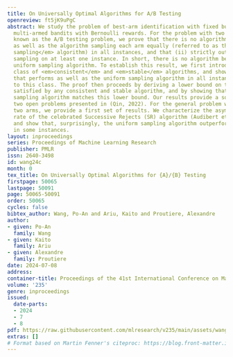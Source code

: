 ```yaml
---
title: On Universally Optimal Algorithms for A/B Testing
openreview: ft5jK9uPgC
abstract: We study the problem of best-arm identification with fixed budget in stochastic
  multi-armed bandits with Bernoulli rewards. For the problem with two arms, also
  known as the A/B testing problem, we prove that there is no algorithm that (i) performs
  as well as the algorithm sampling each arm equally (referred to as the <em>uniform
  sampling</em> algorithm) in all instances, and that (ii) strictly outperforms uniform
  sampling on at least one instance. In short, there is no algorithm better than the
  uniform sampling algorithm. To establish this result, we first introduce the natural
  class of <em>consistent</em> and <em>stable</em> algorithms, and show that any algorithm
  that performs as well as the uniform sampling algorithm in all instances belongs
  to this class. The proof then proceeds by deriving a lower bound on the error rate
  satisfied by any consistent and stable algorithm, and by showing that the uniform
  sampling algorithm matches this lower bound. Our results provide a solution to the
  two open problems presented in (Qin, 2022). For the general problem with more than
  two arms, we provide a first set of results. We characterize the asymptotic error
  rate of the celebrated Successive Rejects (SR) algorithm (Audibert et al., 2010)
  and show that, surprisingly, the uniform sampling algorithm outperforms the SR algorithm
  in some instances.
layout: inproceedings
series: Proceedings of Machine Learning Research
publisher: PMLR
issn: 2640-3498
id: wang24c
month: 0
tex_title: On Universally Optimal Algorithms for {A}/{B} Testing
firstpage: 50065
lastpage: 50091
page: 50065-50091
order: 50065
cycles: false
bibtex_author: Wang, Po-An and Ariu, Kaito and Proutiere, Alexandre
author:
- given: Po-An
  family: Wang
- given: Kaito
  family: Ariu
- given: Alexandre
  family: Proutiere
date: 2024-07-08
address:
container-title: Proceedings of the 41st International Conference on Machine Learning
volume: '235'
genre: inproceedings
issued:
  date-parts:
  - 2024
  - 7
  - 8
pdf: https://raw.githubusercontent.com/mlresearch/v235/main/assets/wang24c/wang24c.pdf
extras: []
# Format based on Martin Fenner's citeproc: https://blog.front-matter.io/posts/citeproc-yaml-for-bibliographies/
---
```

